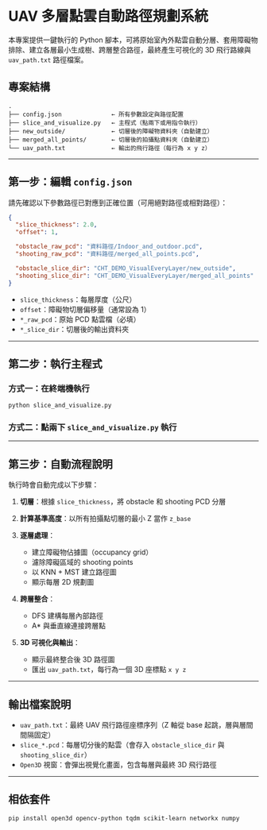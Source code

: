 # UAV 多層點雲自動路徑規劃系統

本專案提供一鍵執行的 Python 腳本，可將原始室內外點雲自動分層、套用障礙物排除、建立各層最小生成樹、跨層整合路徑，最終產生可視化的 3D 飛行路線與 `uav_path.txt` 路徑檔案。

## 專案結構

```
.
├── config.json              ← 所有參數設定與路徑配置
├── slice_and_visualize.py   ← 主程式（點兩下或用指令執行）
├── new_outside/             ← 切層後的障礙物資料夾（自動建立）
├── merged_all_points/       ← 切層後的拍攝點資料夾（自動建立）
└── uav_path.txt             ← 輸出的飛行路徑（每行為 x y z）
```

---

## 第一步：編輯 `config.json`

請先確認以下參數路徑已對應到正確位置（可用絕對路徑或相對路徑）：

```json
{
  "slice_thickness": 2.0,
  "offset": 1,

  "obstacle_raw_pcd": "資料路徑/Indoor_and_outdoor.pcd",
  "shooting_raw_pcd": "資料路徑/merged_all_points.pcd",

  "obstacle_slice_dir": "CHT_DEMO_VisualEveryLayer/new_outside",
  "shooting_slice_dir": "CHT_DEMO_VisualEveryLayer/merged_all_points"
}
```

* `slice_thickness`：每層厚度（公尺）
* `offset`：障礙物切層偏移量（通常設為 1）
* `*_raw_pcd`：原始 PCD 點雲檔（必填）
* `*_slice_dir`：切層後的輸出資料夾

---

## 第二步：執行主程式

### 方式一：在終端機執行

```bash
python slice_and_visualize.py
```

### 方式二：點兩下 `slice_and_visualize.py` 執行

---

## 第三步：自動流程說明

執行時會自動完成以下步驟：

1. **切層**：根據 `slice_thickness`，將 obstacle 和 shooting PCD 分層
2. **計算基準高度**：以所有拍攝點切層的最小 Z 當作 `z_base`
3. **逐層處理**：

   * 建立障礙物佔據圖（occupancy grid）
   * 濾除障礙區域的 shooting points
   * 以 KNN + MST 建立路徑圖
   * 顯示每層 2D 規劃圖
4. **跨層整合**：

   * DFS 建構每層內部路徑
   * A\* 與垂直線連接跨層點
5. **3D 可視化與輸出**：

   * 顯示最終整合後 3D 路徑圖
   * 匯出 `uav_path.txt`，每行為一個 3D 座標點 `x y z`

---

## 輸出檔案說明

* `uav_path.txt`：最終 UAV 飛行路徑座標序列（Z 軸從 base 起跳，層與層間間隔固定）
* `slice_*.pcd`：每層切分後的點雲（會存入 `obstacle_slice_dir` 與 `shooting_slice_dir`）
* `Open3D` 視窗：會彈出視覺化畫面，包含每層與最終 3D 飛行路徑

---

## 相依套件

```bash
pip install open3d opencv-python tqdm scikit-learn networkx numpy
```
